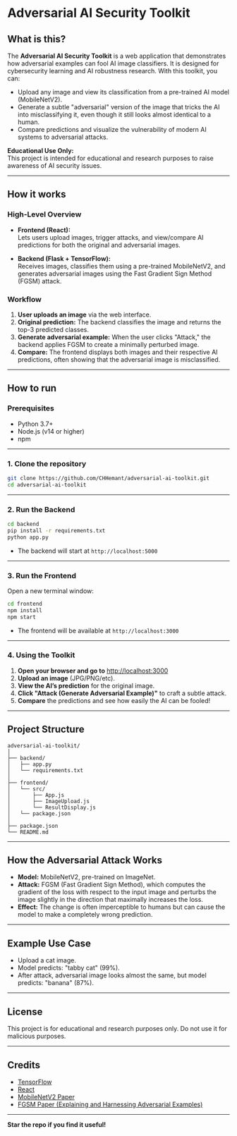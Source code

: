 # Adversarial AI Security Toolkit

## What is this?

The **Adversarial AI Security Toolkit** is a web application that demonstrates how adversarial examples can fool AI image classifiers. It is designed for cybersecurity learning and AI robustness research. With this toolkit, you can:

- Upload any image and view its classification from a pre-trained AI model (MobileNetV2).
- Generate a subtle "adversarial" version of the image that tricks the AI into misclassifying it, even though it still looks almost identical to a human.
- Compare predictions and visualize the vulnerability of modern AI systems to adversarial attacks.

**Educational Use Only:**  
This project is intended for educational and research purposes to raise awareness of AI security issues.

---

## How it works

### High-Level Overview

- **Frontend (React):**  
  Lets users upload images, trigger attacks, and view/compare AI predictions for both the original and adversarial images.

- **Backend (Flask + TensorFlow):**  
  Receives images, classifies them using a pre-trained MobileNetV2, and generates adversarial images using the Fast Gradient Sign Method (FGSM) attack.

### Workflow

1. **User uploads an image** via the web interface.
2. **Original prediction:** The backend classifies the image and returns the top-3 predicted classes.
3. **Generate adversarial example:** When the user clicks "Attack," the backend applies FGSM to create a minimally perturbed image.
4. **Compare:** The frontend displays both images and their respective AI predictions, often showing that the adversarial image is misclassified.

---

## How to run

### Prerequisites

- Python 3.7+
- Node.js (v14 or higher)
- npm

---

### 1. Clone the repository

```bash
git clone https://github.com/CHHemant/adversarial-ai-toolkit.git
cd adversarial-ai-toolkit
```

---

### 2. Run the Backend

```bash
cd backend
pip install -r requirements.txt
python app.py
```
- The backend will start at `http://localhost:5000`

---

### 3. Run the Frontend

Open a new terminal window:

```bash
cd frontend
npm install
npm start
```
- The frontend will be available at `http://localhost:3000`

---

### 4. Using the Toolkit

1. **Open your browser and go to** [http://localhost:3000](http://localhost:3000)
2. **Upload an image** (JPG/PNG/etc).
3. **View the AI’s prediction** for the original image.
4. **Click "Attack (Generate Adversarial Example)"** to craft a subtle attack.
5. **Compare** the predictions and see how easily the AI can be fooled!

---

## Project Structure

```
adversarial-ai-toolkit/
│
├── backend/
│   ├── app.py
│   └── requirements.txt
│
├── frontend/
│   └── src/
│       ├── App.js
│       ├── ImageUpload.js
│       └── ResultDisplay.js
│   └── package.json
│
├── package.json
└── README.md
```

---

## How the Adversarial Attack Works

- **Model:** MobileNetV2, pre-trained on ImageNet.
- **Attack:** FGSM (Fast Gradient Sign Method), which computes the gradient of the loss with respect to the input image and perturbs the image slightly in the direction that maximally increases the loss.
- **Effect:** The change is often imperceptible to humans but can cause the model to make a completely wrong prediction.

---

## Example Use Case

- Upload a cat image.
- Model predicts: "tabby cat" (99%).
- After attack, adversarial image looks almost the same, but model predicts: "banana" (87%).

---

## License

This project is for educational and research purposes only. Do not use it for malicious purposes.

---

## Credits

- [TensorFlow](https://www.tensorflow.org/)
- [React](https://react.dev/)
- [MobileNetV2 Paper](https://arxiv.org/abs/1801.04381)
- [FGSM Paper (Explaining and Harnessing Adversarial Examples)](https://arxiv.org/abs/1412.6572)

---

**Star the repo if you find it useful!**
